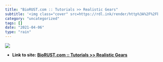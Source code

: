 ```yaml
---
title: "BioRUST.com :: Tutorials >> Realistic Gears"
subtitle: '<img class="cover" src=https://rdl.ink/render/http%3A%2F%2Fbiorust.com%2Findex.php%3Fpage%3Dtutorial...'
category: "uncategorized"
tags: []
date: "2021-04-06"
type: "rain"
---
```

<img class="cover" src=https://rdl.ink/render/http%3A%2F%2Fbiorust.com%2Findex.php%3Fpage%3Dtutorial_detail%26tutid%3D15>


* **Link to site:** **[BioRUST.com :: Tutorials >> Realistic Gears](http://biorust.com/index.php?page=tutorial_detail&tutid=15)**
